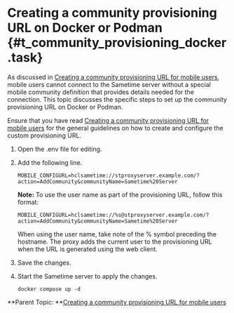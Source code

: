 # Creating a community provisioning URL on Docker or Podman {#t_community_provisioning_docker .task}

As discussed in [Creating a community provisioning URL for mobile users](community_provisioning.md), mobile users cannot connect to the Sametime server without a special mobile community definition that provides details needed for the connection. This topic discusses the specific steps to set up the community provisioning URL on Docker or Podman.

Ensure that you have read [Creating a community provisioning URL for mobile users](community_provisioning.md) for the general guidelines on how to create and configure the custom provisioning URL.

1.  Open the .env file for editing.

2.  Add the following line.

    ``` {#codeblock_mf3_nds_kyb}
    MOBILE_CONFIGURL=hclsametime://stproxyserver.example.com/?action=AddCommunity&communityName=Sametime%20Server
    ```

    **Note:** To use the user name as part of the provisioning URL, follow this format:

    ``` {#codeblock_zfz_pds_kyb}
    MOBILE_CONFIGURL=hclsametime://%s@stproxyserver.example.com/?action=AddCommunity&communityName=Sametime%20Server
    ```

    When using the user name, take note of the % symbol preceding the hostname. The proxy adds the current user to the provisioning URL when the URL is generated using the web client.

3.  Save the changes.

4.  Start the Sametime server to apply the changes.

    ``` {#codeblock_btc_lj4_k5b}
    docker compose up -d
    
    ```


**Parent Topic: **[Creating a community provisioning URL for mobile users](community_provisioning.md)

